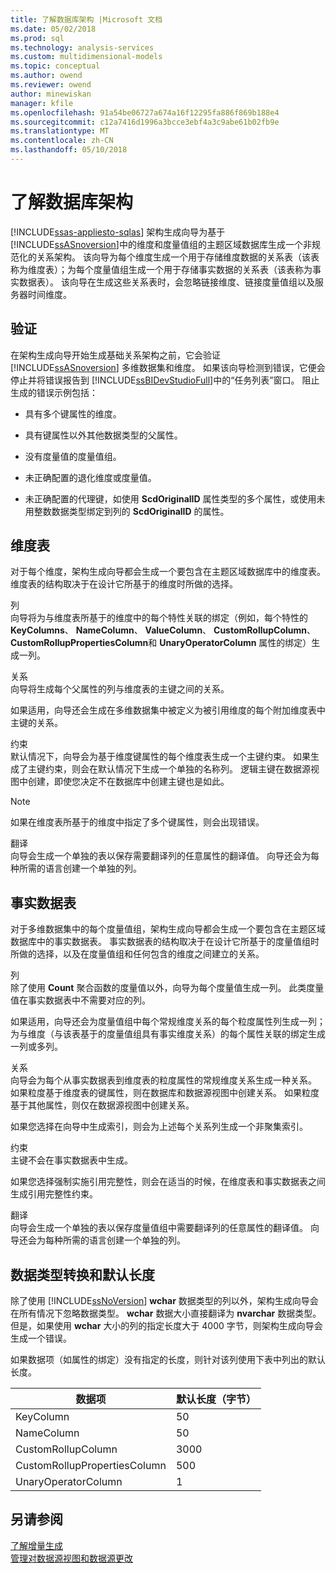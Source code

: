 ```yaml
---
title: 了解数据库架构 |Microsoft 文档
ms.date: 05/02/2018
ms.prod: sql
ms.technology: analysis-services
ms.custom: multidimensional-models
ms.topic: conceptual
ms.author: owend
ms.reviewer: owend
author: minewiskan
manager: kfile
ms.openlocfilehash: 91a54be06727a674a16f12295fa886f869b188e4
ms.sourcegitcommit: c12a7416d1996a3bcce3ebf4a3c9abe61b02fb9e
ms.translationtype: MT
ms.contentlocale: zh-CN
ms.lasthandoff: 05/10/2018
---
```

# <a name="understanding-the-database-schemas"></a>了解数据库架构
[!INCLUDE[ssas-appliesto-sqlas](../../includes/ssas-appliesto-sqlas.md)]
  架构生成向导为基于 [!INCLUDE[ssASnoversion](../../includes/ssasnoversion-md.md)]中的维度和度量值组的主题区域数据库生成一个非规范化的关系架构。 该向导为每个维度生成一个用于存储维度数据的关系表（该表称为维度表）；为每个度量值组生成一个用于存储事实数据的关系表（该表称为事实数据表）。 该向导在生成这些关系表时，会忽略链接维度、链接度量值组以及服务器时间维度。  
  
## <a name="validation"></a>验证  
 在架构生成向导开始生成基础关系架构之前，它会验证 [!INCLUDE[ssASnoversion](../../includes/ssasnoversion-md.md)] 多维数据集和维度。 如果该向导检测到错误，它便会停止并将错误报告到 [!INCLUDE[ssBIDevStudioFull](../../includes/ssbidevstudiofull-md.md)]中的“任务列表”窗口。 阻止生成的错误示例包括：  
  
-   具有多个键属性的维度。  
  
-   具有键属性以外其他数据类型的父属性。  
  
-   没有度量值的度量值组。  
  
-   未正确配置的退化维度或度量值。  
  
-   未正确配置的代理键，如使用 **ScdOriginalID** 属性类型的多个属性，或使用未用整数数据类型绑定到列的 **ScdOriginalID** 的属性。  
  
## <a name="dimension-tables"></a>维度表  
 对于每个维度，架构生成向导都会生成一个要包含在主题区域数据库中的维度表。 维度表的结构取决于在设计它所基于的维度时所做的选择。  
  
 列  
 向导将为与维度表所基于的维度中的每个特性关联的绑定（例如，每个特性的 **KeyColumns**、 **NameColumn**、 **ValueColumn**、 **CustomRollupColumn**、 **CustomRollupPropertiesColumn**和 **UnaryOperatorColumn** 属性的绑定）生成一列。  
  
 关系  
 向导将生成每个父属性的列与维度表的主键之间的关系。  
  
 如果适用，向导还会生成在多维数据集中被定义为被引用维度的每个附加维度表中主键的关系。  
  
 约束  
 默认情况下，向导会为基于维度键属性的每个维度表生成一个主键约束。 如果生成了主键约束，则会在默认情况下生成一个单独的名称列。 逻辑主键在数据源视图中创建，即使您决定不在数据库中创建主键也是如此。  
  
> [!NOTE]  
>  如果在维度表所基于的维度中指定了多个键属性，则会出现错误。  
  
 翻译  
 向导会生成一个单独的表以保存需要翻译列的任意属性的翻译值。 向导还会为每种所需的语言创建一个单独的列。  
  
## <a name="fact-tables"></a>事实数据表  
 对于多维数据集中的每个度量值组，架构生成向导都会生成一个要包含在主题区域数据库中的事实数据表。 事实数据表的结构取决于在设计它所基于的度量值组时所做的选择，以及在度量值组和任何包含的维度之间建立的关系。  
  
 列  
 除了使用 **Count** 聚合函数的度量值以外，向导为每个度量值生成一列。 此类度量值在事实数据表中不需要对应的列。  
  
 如果适用，向导还会为度量值组中每个常规维度关系的每个粒度属性列生成一列；为与维度（与该表基于的度量值组具有事实维度关系）的每个属性关联的绑定生成一列或多列。  
  
 关系  
 向导会为每个从事实数据表到维度表的粒度属性的常规维度关系生成一种关系。 如果粒度基于维度表的键属性，则在数据库和数据源视图中创建关系。 如果粒度基于其他属性，则仅在数据源视图中创建关系。  
  
 如果您选择在向导中生成索引，则会为上述每个关系列生成一个非聚集索引。  
  
 约束  
 主键不会在事实数据表中生成。  
  
 如果您选择强制实施引用完整性，则会在适当的时候，在维度表和事实数据表之间生成引用完整性约束。  
  
 翻译  
 向导会生成一个单独的表以保存度量值组中需要翻译列的任意属性的翻译值。 向导还会为每种所需的语言创建一个单独的列。  
  
## <a name="data-type-conversion-and-default-lengths"></a>数据类型转换和默认长度  
 除了使用 [!INCLUDE[ssNoVersion](../../includes/ssnoversion-md.md)] **wchar** 数据类型的列以外，架构生成向导会在所有情况下忽略数据类型。 **wchar** 数据大小直接翻译为 **nvarchar** 数据类型。 但是，如果使用 **wchar** 大小的列的指定长度大于 4000 字节，则架构生成向导会生成一个错误。  
  
 如果数据项（如属性的绑定）没有指定的长度，则针对该列使用下表中列出的默认长度。  
  
|数据项|默认长度（字节）|  
|---------------|------------------------------|  
|KeyColumn|50|  
|NameColumn|50|  
|CustomRollupColumn|3000|  
|CustomRollupPropertiesColumn|500|  
|UnaryOperatorColumn|1|  
  
## <a name="see-also"></a>另请参阅  
 [了解增量生成](../../analysis-services/multidimensional-models/understanding-incremental-generation.md)   
 [管理对数据源视图和数据源更改](../../analysis-services/multidimensional-models/manage-changes-to-data-source-views-and-data-sources.md)  
  
  
